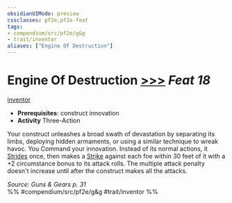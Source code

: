 ```yaml
---
obsidianUIMode: preview
cssclasses: pf2e,pf2e-feat
tags:
- compendium/src/pf2e/g&g
- trait/inventor
aliases: ["Engine Of Destruction"]
---
```

# Engine Of Destruction  [>>>](rules/core-rulebook/chapter-9-playing-the-game.md#Actions "Three-Action") *Feat 18*  
[inventor](rules/traits/inventor-g-g.md "Inventor Class Trait")  

- **Prerequisites**: construct innovation
- **Activity** Three-Action

Your construct unleashes a broad swath of devastation by separating its limbs, deploying hidden armaments, or using a similar technique to wreak havoc. You Command your innovation. Instead of its normal actions, it [Strides](rules/actions/stride.md) once, then makes a [Strike](rules/actions/strike.md) against each foe within 30 feet of it with a +2 circumstance bonus to its attack rolls. The multiple attack penalty doesn't increase until after the construct makes all the attacks.

*Source: Guns & Gears p. 31*  
%% #compendium/src/pf2e/g&g #trait/inventor %%